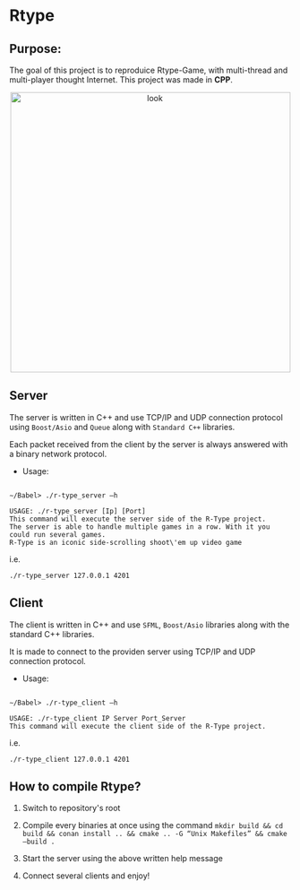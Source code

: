 # Rtype

## Purpose:

The goal of this project is to reproduice Rtype-Game, with multi-thread and multi-player thought Internet.
This project was made in **CPP**.

<p align="center">
<img height="500" src="https://cdn03.nintendo-europe.com/media/images/10_share_images/games_15/virtual_console_wii_u_7/H2x1_WiiUVC_RType_image1600w.jpg" alt="look"/><br/>
</p>

## Server

The server is written in C++ and use TCP/IP and UDP connection protocol using `Boost/Asio` and `Queue` along with `Standard C++` libraries.

Each packet received from the client by the server is always answered with a binary network protocol.

  

* Usage:

```

∼/Babel> ./r-type_server –h

USAGE: ./r-type_server [Ip] [Port]
This command will execute the server side of the R-Type project.
The server is able to handle multiple games in a row. With it you could run several games.
R-Type is an iconic side-scrolling shoot\'em up video game
```

i.e.

`./r-type_server 127.0.0.1 4201`

## Client

  
The client is written in C++ and use `SFML`, `Boost/Asio` libraries along with the standard C++ libraries.

It is made to connect to the providen server using TCP/IP and UDP connection protocol.


* Usage:

```

∼/Babel> ./r-type_client –h

USAGE: ./r-type_client IP Server Port_Server
This command will execute the client side of the R-Type project.
```

i.e.

`./r-type_client 127.0.0.1 4201`

## How to compile Rtype?

  

1. Switch to repository's root

2. Compile every binaries at once using the command `mkdir build && cd build && conan install .. && cmake .. -G “Unix Makefiles” && cmake –build .`

3. Start the server using the above written help message

4. Connect several clients and enjoy!

